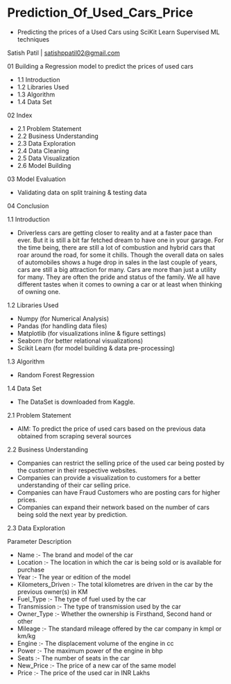 # Prediction_Of_Used_Cars_Price

- Predicting the prices of a Used Cars using SciKit Learn Supervised ML techniques

Satish Patil | satishppatil02@gmail.com

01 Building a Regression model to predict the prices of used cars

- 1.1 Introduction
- 1.2 Libraries Used
- 1.3 Algorithm
- 1.4 Data Set



02 Index
 - 2.1 Problem Statement
 - 2.2 Business Understanding
 - 2.3 Data Exploration
 - 2.4 Data Cleaning
 - 2.5 Data Visualization
 - 2.6 Model Building

03 Model Evaluation
- Validating data on split training & testing data

04 Conclusion


1.1 Introduction
- Driverless cars are getting closer to reality and at a faster pace than ever. But it is still a bit far fetched dream to have one in your garage. For the time being, there are still a lot of combustion and hybrid cars that roar around the road, for some it chills. Though the overall data on sales of automobiles shows a huge drop in sales in the last couple of years, cars are still a big attraction for many. Cars are more than just a utility for many. They are often the pride and status of the family. We all have different tastes when it comes to owning a car or at least when thinking of owning one.

1.2 Libraries Used
- Numpy (for Numerical Analysis)
- Pandas (for handling data files)
- Matplotlib (for visualizations inline & figure settings)
- Seaborn (for better relational visualizations)
- Scikit Learn (for model building & data pre-processing)

1.3 Algorithm
- Random Forest Regression

1.4 Data Set
- The DataSet is downloaded from Kaggle.

2.1 Problem Statement
- AIM: To predict the price of used cars based on the previous data obtained from scraping several sources

2.2 Business Understanding
- Companies can restrict the selling price of the used car being posted by the customer in their respective websites.
- Companies can provide a visualization to customers for a better understanding of their car selling price.
- Companies can have Fraud Customers who are posting cars for higher prices.
- Companies can expand their network based on the number of cars being sold the next year by prediction.

2.3 Data Exploration

Parameter                  	Description
- Name	                  :-  The brand and model of the car
- Location	              :- The location in which the car is being sold or is available for purchase
- Year	                  :- The year or edition of the model
- Kilometers_Driven	     :- The total kilometres are driven in the car by the previous owner(s) in KM
- Fuel_Type	             :- The type of fuel used by the car
- Transmission	          :- The type of transmission used by the car
- Owner_Type	            :- Whether the ownership is Firsthand, Second hand or other
- Mileage	               :- The standard mileage offered by the car company in kmpl or km/kg
- Engine	                :-  The displacement volume of the engine in cc
- Power	                 :-  The maximum power of the engine in bhp
- Seats	                 :-  The number of seats in the car
- New_Price	             :-  The price of a new car of the same model
- Price	                 :-  The price of the used car in INR Lakhs












